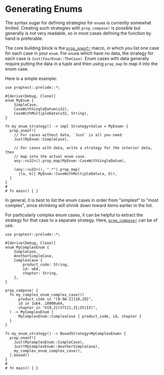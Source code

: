 # Generating Enums

The syntax sugar for defining strategies for `enum`s is currently somewhat
limited. Creating such strategies with `prop_compose!` is possible but
generally is not very readable, so in most cases defining the function by
hand is preferable.

The core building block is the [`prop_oneof!`](macro.prop_oneof.html)
macro, in which you list one case for each case in your `enum`. For `enum`s
which have no data, the strategy for each case is
`Just(YourEnum::TheCase)`. Enum cases with data generally require putting
the data in a tuple and then using `prop_map` to map it into the enum case.

Here is a simple example:

```rust,no_run
use proptest::prelude::*;

#[derive(Debug, Clone)]
enum MyEnum {
    SimpleCase,
    CaseWithSingleDatum(u32),
    CaseWithMultipleData(u32, String),
}

fn my_enum_strategy() -> impl Strategy<Value = MyEnum> {
  prop_oneof![
    // For cases without data, `Just` is all you need
    Just(MyEnum::SimpleCase),

    // For cases with data, write a strategy for the interior data, then
    // map into the actual enum case.
    any::<u32>().prop_map(MyEnum::CaseWithSingleDatum),

    (any::<u32>(), ".*").prop_map(
      |(a, b)| MyEnum::CaseWithMultipleData(a, b)),
  ]
}
#
# fn main() { }
```

In general, it is best to list the enum cases in order from "simplest" to
"most complex", since shrinking will shrink down toward items earlier in
the list.

For particularly complex enum cases, it can be helpful to extract the strategy
for that case to a separate strategy. Here,
[`prop_compose!`](https://docs.rs/proptest/latest/proptest/macro.prop_compose.html)
can be of use.

```rust,no_run
use proptest::prelude::*;

#[derive(Debug, Clone)]
enum MyComplexEnum {
    SimpleCase,
    AnotherSimpleCase,
    ComplexCase {
        product_code: String,
        id: u64,
        chapter: String,
    },
}

prop_compose! {
  fn my_complex_enum_complex_case()(
      product_code in "[0-9A-Z]{10,20}",
      id in 1u64..10000u64,
      chapter in "X{0,2}(V?I{1,3}|IV|IX)",
  ) -> MyComplexEnum {
      MyComplexEnum::ComplexCase { product_code, id, chapter }
  }
}

fn my_enum_strategy() -> BoxedStrategy<MyComplexEnum> {
  prop_oneof![
    Just(MyComplexEnum::SimpleCase),
    Just(MyComplexEnum::AnotherSimpleCase),
    my_complex_enum_complex_case(),
  ].boxed()
}
#
# fn main() { }
```
